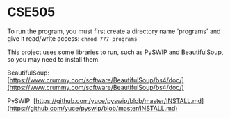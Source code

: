 # CSE505

To run the program, you must first create a directory name 'programs' and give it read/write access: ```chmod 777 programs```

This project uses some libraries to run, such as PySWIP and BeautifulSoup, so you may need to install them.

BeautifulSoup: [https://www.crummy.com/software/BeautifulSoup/bs4/doc/](https://www.crummy.com/software/BeautifulSoup/bs4/doc/)

PySWIP: [https://github.com/yuce/pyswip/blob/master/INSTALL.md](https://github.com/yuce/pyswip/blob/master/INSTALL.md)
